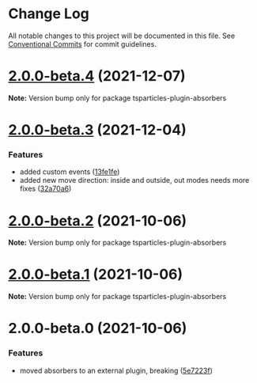 # Change Log

All notable changes to this project will be documented in this file.
See [Conventional Commits](https://conventionalcommits.org) for commit guidelines.

# [2.0.0-beta.4](https://github.com/matteobruni/tsparticles/compare/tsparticles-plugin-absorbers@2.0.0-beta.3...tsparticles-plugin-absorbers@2.0.0-beta.4) (2021-12-07)

**Note:** Version bump only for package tsparticles-plugin-absorbers





# [2.0.0-beta.3](https://github.com/matteobruni/tsparticles/compare/tsparticles-plugin-absorbers@2.0.0-beta.2...tsparticles-plugin-absorbers@2.0.0-beta.3) (2021-12-04)


### Features

* added custom events ([13fe1fe](https://github.com/matteobruni/tsparticles/commit/13fe1fe9d1a81db22a55c9a11adc706643a60d50))
* added new move direction: inside and outside, out modes needs more fixes ([32a70a6](https://github.com/matteobruni/tsparticles/commit/32a70a68a155db1ed796519addd7298e33a39094))





# [2.0.0-beta.2](https://github.com/matteobruni/tsparticles/compare/tsparticles-plugin-absorbers@2.0.0-beta.1...tsparticles-plugin-absorbers@2.0.0-beta.2) (2021-10-06)

**Note:** Version bump only for package tsparticles-plugin-absorbers





# [2.0.0-beta.1](https://github.com/matteobruni/tsparticles/compare/tsparticles-plugin-absorbers@2.0.0-beta.0...tsparticles-plugin-absorbers@2.0.0-beta.1) (2021-10-06)

**Note:** Version bump only for package tsparticles-plugin-absorbers





# 2.0.0-beta.0 (2021-10-06)


### Features

* moved absorbers to an external plugin, breaking ([5e7223f](https://github.com/matteobruni/tsparticles/commit/5e7223fb6b505260eb72899ec1e9762d96a5c4d7))
